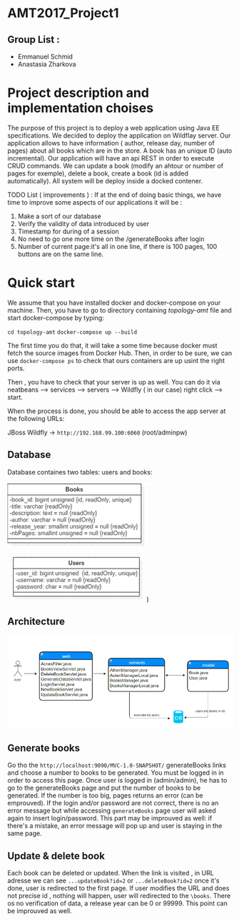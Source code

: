 # AMT2017_Project1
## Group List :
- Emmanuel Schmid
- Anastasia Zharkova

# Project description and implementation choises

The purpose of this project is to deploy a web application using Java EE specifications.  We decided to deploy the application on Wildflay server. Our application allows to have information ( author, release day, number of pages) about all books which are in the store.   A book has an unique ID (auto incremental).  Our application will have an api REST in order to execute CRUD commands.  We can update a book (modify an ahtour or number of pages for exemple), delete a book, create a book (id is added automatically). All system will be deploy inside a docked contener. 


TODO List  ( improvements ) :
If at the end of doing basic things, we have time to improve some aspects of our applications it will be :
1) Make a sort of our database
2) Verify the validity of data introduced by user
3) Timestamp for during of a session
4) No need to go one more time on the /generateBooks after login
5) Number of current page:it's all in one line, if there is 100 pages, 100 buttons are on the same line.

# Quick start

We assume that you have installed docker and docker-compose on your machine. Then, you have to go to directory containing *topology-amt* file and start docker-compose by typing:

`cd topology-amt`
`docker-compose up --build`

The first time you do that, it will take a some time because docker must fetch the source images from Docker Hub.
Then, in order to be sure, we can use `docker-compose ps` to check that ours containers are up usint the right ports. 

Then , you have to check that your server is up as well. You can do it via neatbeans --> services --> servers --> Wildfly ( in our case) right click --> start. 

When the process is done, you should be able to access the app server at the following URLs:

JBoss Wildfly -> `http://192.168.99.100:6060` (root/adminpw)

## Database
Database containes two tables: users and books:

![Screenshot](images/books.png) </br>
![Screenshot](images/users.png)) </br>



## Architecture

![](images/structure.png) </br>

## Generate books
Go tho the `http://localhost:9090/MVC-1.0-SNAPSHOT/` generateBooks links and choose a number to books to be generated. You must be logged in in order to access this page. Once user is logged in (admin/admin), he has to go to the generateBooks page and put the number of books to be generated. If the number is too big, pages returns an error (can be emprouved). If the login and/or password are not correct, there is no an error message but while accessing `generateBooks` page user will asked again to insert login/password. This part may be improuved as well: if there's a mistake, an error message will pop up and user is staying in the same page.


## Update & delete book
Each book can be deleted or updated. When the link is visited , in URL adresse we can see `...updateBook?id=2` or `...deleteBook?id=2` once it's done, user is redirected to the first page. If user modifies  the URL and does not precise id , nothing will happen, user will redirected to the `\books`.
There os no verification of data, a release year can be 0 or 99999. This point can be improuved as well.
